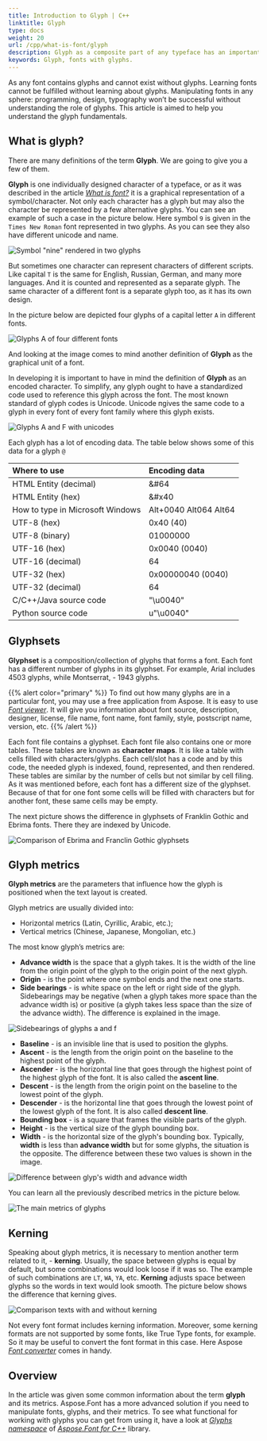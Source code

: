 ```yaml
---
title: Introduction to Glyph | C++
linktitle: Glyph
type: docs
weight: 20
url: /cpp/what-is-font/glyph
description: Glyph as a composite part of any typeface has an important role in the study of fonts. This term is really crucial in the programming of font manipulation.
keywords: Glyph, fonts with glyphs.
---
```

As any font contains glyphs and cannot exist without glyphs. Learning fonts cannot be fulfilled without learning about glyphs. Manipulating fonts in any sphere: programming, design, typography won’t be successful without understanding the role of glyphs. This article is aimed to help you understand the glyph fundamentals.

## What is glyph? ##

There are many definitions of the term **Glyph**. We are going to give you a few of them.

**Glyph** is one individually designed character of a typeface, or as it was described in the article [*What is font?*](https://docs.aspose.com/font/cpp/what-is-font/) it is a graphical representation of a symbol/character. 
Not only each character has a glyph but may also the character be represented by a few alternative glyphs. 
You can see an example of such a case in the picture below. Here symbol `9` is given in the `Times New Roman` font represented in two glyphs. As you can see they also have different unicode and name.


![Symbol "nine" rendered in two glyphs](2-glyphs-of-1-character.png)

But sometimes one character can represent characters of different scripts. Like capital `T` is the same for English, Russian, German, and many more languages. And it is counted and represented as a separate glyph. The same character of a different font is a separate glyph too, as it has its own design.

In the picture below are depicted four glyphs of a capital letter  `A` in different fonts. 

![Glyphs A of four different fonts](glyph-of-different-fonts.png)

And looking at the image comes to mind another definition of **Glyph** as the graphical unit of a font.

In developing it is important to have in mind the definition of **Glyph** as an encoded character. To simplify,  any glyph ought to have a standardized code used to reference this glyph across the font. The most known standard of glyph codes is Unicode. Unicode пgives the same code to a glyph in every font of every font family where this glyph exists. 

![Glyphs A and F with unicodes](glyph-with-unicode.png)

Each glyph has a lot of encoding data. The table below shows some of this data for a glyph `@`

| **Where to use**| **Encoding data**|
| :--- | :--- |
|HTML Entity (decimal)|&#64|
|HTML Entity (hex)|&#x40|
|How to type in Microsoft Windows|Alt+0040  Alt064  Alt64|
|UTF-8 (hex)|0x40 (40)|
|UTF-8 (binary)|01000000|
|UTF-16 (hex)|0x0040 (0040)|
|UTF-16 (decimal)|64|
|UTF-32 (hex)|0x00000040 (0040)|
|UTF-32 (decimal)|64|
|C/C++/Java source code|"\u0040"|
|Python source code|u"\u0040"|

 ## Glyphsets ##

**Glyphset** is a composition/collection of glyphs that forms a font. Each font has a different number of glyphs in its glyphset. For example, Arial includes 4503 glyphs, while Montserrat, - 1943 glyphs.
 
{{% alert color="primary" %}}
To find out how many glyphs are in a particular font, you may use a free application from Aspose. It is easy to use [*Font viewer*](https://products.aspose.app/font/viewer). 
It will give you information about font source, description, designer, license, file name, font name, font family, style, postscript name, version, etc.
{{% /alert %}}

Each font file contains a glyphset. 
Each font file also contains one or more tables. These tables are known as **character maps**. It is like a table with cells filled with characters/glyphs. Each cell/slot has a code and by this code, the needed glyph is indexed, found, represented, and then rendered. These tables are similar by the number of cells but not similar by cell filing. As it was mentioned before, each font has a different size of the glyphset. Because of that for one font some cells will be filled with characters but for another font, these same cells may be empty.


The next picture shows the difference in glyphsets of Franklin Gothic and Ebrima fonts. There they are indexed by Unicode.

![Comparison of Ebrima and Franclin Gothic glyphsets](glyphsets-of-different-fonts.png)

## Glyph metrics ##

**Glyph metrics** are the parameters that influence how the glyph is positioned when the text layout is created.

Glyph metrics are usually divided into:
- Horizontal metrics (Latin, Cyrillic, Arabic, etc.);
- Vertical metrics (Chinese, Japanese, Mongolian, etc.)

The most know glyph’s metrics are:

- **Advance width** is the space that a glyph takes. It is the width of the line from the origin point of the glyph to the origin point of the next glyph.
- **Origin** - is the point where one symbol ends and the next one  starts.
- **Side bearings** - is white space on the left or right side of the glyph. Sidebearings may be negative (when a glyph takes more space than the advance width is) or positive (a glyph takes less space than the size of the advance width). The difference is explained in the image.

![Sidebearings of glyphs a and f](glyph-bearings.png)

- **Baseline** - is an invisible line that is used to position the glyphs.
- **Ascent** - is the length from the origin point on the baseline to the highest point of the glyph.
- **Ascender** - is the horizontal line that goes through the highest point of the highest glyph of the font. It is also called the **ascent line**.
- **Descent** -  is the length from the origin point on the baseline to the lowest point of the glyph.
- **Descender** - is the horizontal line that goes through the lowest point of the lowest glyph of the font. It is also called **descent line**.
- **Bounding box** - is a square that frames the visible parts of the glyph.
- **Height** - is the vertical size of the glyph bounding box. 
- **Width** - is the horizontal size of the glyph's bounding box. Typically, **width** is less than **advance width** but for some glyphs, the situation is the opposite. The difference between these two values is shown in the image. 

![Difference between glyp's width and advance width](width-vs-advanced-width.png)

You can learn all the previously described metrics in the picture below.

![The main metrics of glyphs](glyph-metrics.png)

## Kerning ##

Speaking about glyph metrics, it is necessary to mention another term related to it, - **kerning**. Usually, the space between glyphs is equal by default, but some combinations would look loose if it was so. The example of such combinations are `LT`, `WA`, `YA`, etc. **Kerning** adjusts space between glyphs so the words in text would look smooth. The picture below shows the difference that kerning gives.

![Comparison texts with and without kerning](kerning.png)

Not every font format includes kerning information. Moreover, some kerning formats are not supported by some fonts, like True Type fonts, for example. So it may be useful to convert the font format in this case. Here Aspose [*Font converter*](https://products.aspose.app/font/conversion) comes in handy.


## Overview ##

In the article was given some common information about the term **glyph** and its metrics. Aspose.Font has a more advanced solution if you need to manipulate fonts, glyphs, and their metrics. 
To see what functional for working with glyphs you can get from using it, have a look at [*Glyphs namespace*](https://reference.aspose.com/font/cpp/namespace/aspose.font.glyphs) of [*Aspose.Font for C++*](https://reference.aspose.com/font/cpp/) library.











